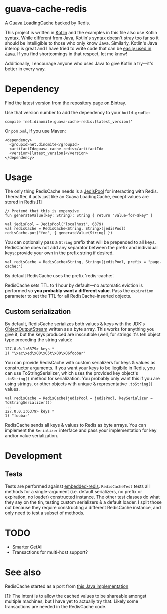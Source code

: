 # guava-cache-redis

A [Guava LoadingCache](https://google.github.io/guava/releases/22.0/api/docs/com/google/common/cache/LoadingCache.html)
backed by Redis.

This project is written in [Kotlin](https://kotlinlang.org/) and the examples in this file also use
Kotlin syntax.  While different from Java, Kotlin's syntax doesn't stray too far so it should be
intelligible to those who only know Java.  Similarly, Kotlin's Java interop is great and I have
tried to write code that can be [easily used in Java](https://android.jlelse.eu/writing-java-friendly-kotlin-code-c408b24fb4e).
If you find shortcomings in that respect, let me know!

Additionally, I encourage anyone who uses Java to give Kotlin a try—it's better in every way.

# Dependency

Find the latest version from the [repository page on Bintray](https://bintray.com/dinomite/maven/net.dinomite%3Aguava-cache-redis).

Use that version number to add the dependency to your `build.gradle`:

    compile 'net.dinomite:guava-cache-redis:[latest_version]'

Or `pom.xml`, if you use Maven:

    <dependency>
      <groupId>net.dinomite</groupId>
      <artifactId>guava-cache-redis</artifactId>
      <version>[latest_version]</version>
    </dependency>

# Usage

The only thing RedisCache needs is a [JedisPool](https://github.com/xetorthio/jedis/wiki/Getting-started#using-jedis-in-a-multithreaded-environment)
for interacting with Redis.  Thereafter, it acts just like an Guava LoadingCache, except values are
stored in Redis.[1]

    // Pretend that this is expensive
    fun generateValue(key: String): String { return "value-for-$key" }
    
    val jedisPool = JedisPool("localhost", 6379)
    val redisCache = RedisCache<String, String>(jedisPool)
    redisCache.put("foo", { generateValue(String) })

You can optionally pass a `String` prefix that will be prepended to all keys.  RedisCache does not
add any separator between the prefix and individual keys; provide your own in the prefix string if
desired.

    val redisCache = RedisCache<String, String>(jedisPool, prefix = "page-cache:")

By default RedisCache uses the prefix 'redis-cache:'.

RedisCache sets TTL to 1 hour by default—no automatic eviction is performed so **you probably want a
different value**.  Pass the `expiration` parameter to set the TTL for all RedisCache-inserted
objects.

## Custom serialization

By default, RedisCache serializes both values & keys with the JDK's [ObjectOutputStream](https://docs.oracle.com/javase/8/docs/api/java/io/ObjectOutputStream.html)
written as a byte array. This works for anything you give it, but the keys produced are inscrutible
(well, for strings it's teh object type preceding the string value):

    127.0.0.1:6379> keys *
    1) "\xac\xed\x00\x05t\x00\x06foobar"

You can provide RedisCache with custom serializers for keys & values as constructor arguments.  If
you want your keys to be liegibile in Redis, you can use ToStringSerializer, which uses the provided
key object's `.toString()` method for serialization.  You probably only want this if you are using
strings, or other objects with unique & representative `.toString()` values.

    val redisCache = RedisCache(jedisPool = jedisPool, keySerializer = ToStringSerializer())
    ...
    127.0.0.1:6379> keys *
    1) "foobar"

RedisCache sends all keys & values to Redis as byte arrays.  You can implement the `Serializer`
interface and pass your implementation for key and/or value serialization.

# Development

## Tests

Tests are performed against [embedded-redis](https://github.com/kstyrc/embedded-redis).
`RedisCacheTest` tests all methods for a single-argument (i.e. default serializers, no prefix
or expiration, no loader) constructed instance.  The other test classes do what they say on the
tin, testing custom serializers & a default loader.  I split those out because they require
constructing a different RedisCache instance, and only need to test a subset of methods.

# TODO

- Smarter GetAll
- Transactions for multi-host support?

# See also

RedisCache started as a port from [this Java implementation](https://github.com/levyfan/guava-cache-redis)

[1]: The intent is to allow the cached values to be shareable amongst multiple machines, but
I have yet to actually try that.  Likely some transactions are needed in the RedisCache code.